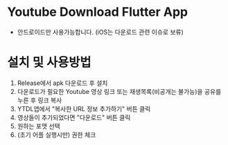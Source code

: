 # Youtube Download Flutter App

- 안드로이드만 사용가능합니다. (iOS는 다운로드 관련 이슈로 보류)

# 설치 및 사용방법
1. Release에서 apk 다운로드 후 설치
2. 다운로드가 필요한 Youtube 영상 링크 또는 재생목록(비공개는 불가능)을 공유를 누른 후 링크 복사
3. YTDL앱에서 "복사한 URL 정보 추가하기" 버튼 클릭
4. 영상들이 추가되었다면 "다운로드" 버튼 클릭
5. 원하는 포맷 선택
6. (초기 어플 실행시만) 권한 체크
